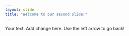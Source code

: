 ```yaml
---
layout: slide
title: "Welcome to our second slide!"
---
```

Your text. Add change here.
Use the left arrow to go back!
